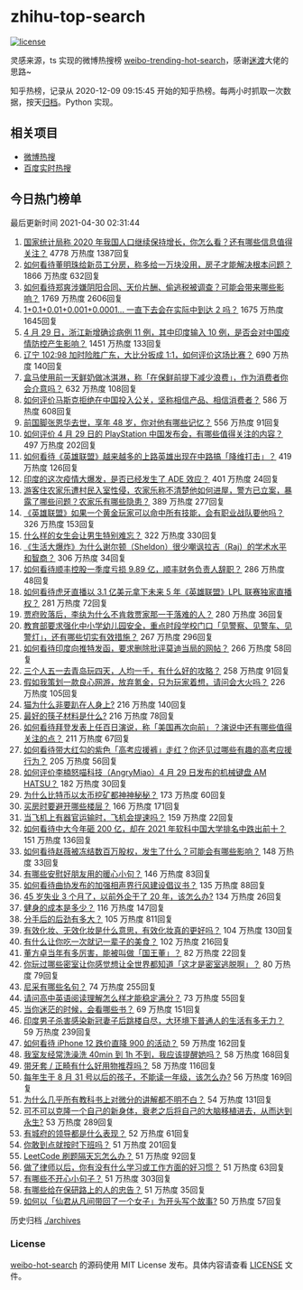 # zhihu-top-search

[![license](https://img.shields.io/github/license/Arrackisarookie/zhihu-top-search)](https://github.com/Arrackisarookie/zhihu-top-search/blob/master/LICENSE)

灵感来源，ts 实现的微博热搜榜 [weibo-trending-hot-search](https://github.com/justjavac/weibo-trending-hot-search)，感谢[迷渡](https://github.com/justjavac)大佬的思路~

知乎热榜，记录从 2020-12-09 09:15:45 开始的知乎热榜。每两小时抓取一次数据，按天[归档](./archives)。Python 实现。

## 相关项目
+ [微博热搜](https://github.com/Arrackisarookie/weibo-hot-search)
+ [百度实时热搜](https://github.com/Arrackisarookie/baidu-hot-search)

## 今日热门榜单

<!-- Rank Begin -->

最后更新时间 2021-04-30 02:31:44

1. [国家统计局称 2020 年我国人口继续保持增长，你怎么看？还有哪些信息值得关注？](https://www.zhihu.com/question/457140816) 4778 万热度 1387回复
1. [如何看待董明珠给新员工分房，称多给一万块没用，房子才能解决根本问题？](https://www.zhihu.com/question/456846832) 1866 万热度 632回复
1. [如何看待郑爽涉嫌阴阳合同、天价片酬、偷逃税被调查？可能会带来哪些影响？](https://www.zhihu.com/question/457029348) 1769 万热度 2606回复
1. [1+0.1+0.01+0.001+0.0001... 一直下去会在实际中到达 2 吗？](https://www.zhihu.com/question/444218811) 1675 万热度 1645回复
1. [4 月 29 日，浙江新增确诊病例 11 例，其中印度输入 10 例，是否会对中国疫情防控产生影响？](https://www.zhihu.com/question/457100652) 1451 万热度 133回复
1. [辽宁 102:98 加时险胜广东，大比分扳成 1:1，如何评价这场比赛？](https://www.zhihu.com/question/457178922) 690 万热度 140回复
1. [盒马使用前一天鲜奶做冰淇淋，称「在保鲜前提下减少浪费」，作为消费者你会介意吗？](https://www.zhihu.com/question/456827779) 632 万热度 108回复
1. [如何评价马斯克拒绝在中国投入公关，坚称相信产品、相信消费者？](https://www.zhihu.com/question/457012576) 586 万热度 608回复
1. [前国脚张恩华去世，享年 48 岁，你对他有哪些记忆？](https://www.zhihu.com/question/457170964) 556 万热度 91回复
1. [如何评价 4 月 29 日的 PlayStation 中国发布会，有哪些值得关注的内容？](https://www.zhihu.com/question/456103601) 497 万热度 202回复
1. [如何看待《英雄联盟》越来越多的上路英雄出现在中路搞「降维打击」？](https://www.zhihu.com/question/456150071) 419 万热度 126回复
1. [印度的这次疫情大爆发，是否已经发生了 ADE 效应？](https://www.zhihu.com/question/456399195) 401 万热度 24回复
1. [游客住农家乐遭村民入室性侵，农家乐称不清楚他如何进屋，警方已立案，暴露了哪些问题？农家乐有哪些隐患？](https://www.zhihu.com/question/456979537) 389 万热度 277回复
1. [《英雄联盟》如果一个黄金玩家可以命中所有技能，会有职业战队要他吗？](https://www.zhihu.com/question/454200921) 326 万热度 153回复
1. [什么样的女生会让男生特别难忘？](https://www.zhihu.com/question/445195620) 322 万热度 330回复
1. [《生活大爆炸》为什么谢尔顿（Sheldon）很少嘲讽拉吉（Raj）的学术水平和智商？](https://www.zhihu.com/question/452782047) 306 万热度 34回复
1. [如何看待顺丰控股一季度亏损 9.89 亿，顺丰财务负责人辞职？](https://www.zhihu.com/question/456088079) 286 万热度 48回复
1. [如何看待虎牙直播以 3.1 亿美元拿下未来 5 年《英雄联盟》LPL 联赛独家直播权？](https://www.zhihu.com/question/457004985) 281 万热度 72回复
1. [贾府败落后，李纨为什么不肯救贾家那一干落难的人？](https://www.zhihu.com/question/413382261) 280 万热度 36回复
1. [教育部要求强化中小学幼儿园安全，重点时段学校门口「见警察、见警车、见警灯」，还有哪些切实有效措施？](https://www.zhihu.com/question/457099403) 267 万热度 296回复
1. [如何看待印度向推特发函，要求删除批评莫迪当局的网帖？](https://www.zhihu.com/question/456828756) 266 万热度 58回复
1. [三个人五一去青岛玩四天，人均一千，有什么好的攻略？](https://www.zhihu.com/question/455036673) 258 万热度 91回复
1. [假如我策划一款良心网游，放弃氪金，只为玩家着想，请问会大火吗？](https://www.zhihu.com/question/452046052) 226 万热度 105回复
1. [猫为什么非要趴在人身上?](https://www.zhihu.com/question/456102586) 216 万热度 140回复
1. [最好的筷子材料是什么?](https://www.zhihu.com/question/21549358) 216 万热度 78回复
1. [如何看待拜登发表上任百日演说，称「美国再次向前」？演说中还有哪些值得关注的点？](https://www.zhihu.com/question/457103607) 211 万热度 67回复
1. [如何看待带大红勾的紫色「高考应援裤」走红？你还见过哪些有趣的高考应援行为？](https://www.zhihu.com/question/457036620) 205 万热度 56回复
1. [如何评价李楠怒喵科技（AngryMiao）4 月 29 日发布的机械键盘 AM HATSU？](https://www.zhihu.com/question/457163306) 182 万热度 30回复
1. [为什么比特币以太币挖矿都神神秘秘？](https://www.zhihu.com/question/456031920) 173 万热度 60回复
1. [买房时要避开哪些楼层？](https://www.zhihu.com/question/447920355) 166 万热度 171回复
1. [当飞机上有器官运输时，飞机会提速吗？](https://www.zhihu.com/question/453406019) 159 万热度 22回复
1. [如何看待中大今年砸 200 亿，却在 2021 年软科中国大学排名中跌出前十？](https://www.zhihu.com/question/456601034) 151 万热度 136回复
1. [如何看待赵薇被冻结数百万股权，发生了什么？可能会有哪些影响？](https://www.zhihu.com/question/457141906) 148 万热度 33回复
1. [有哪些安慰好朋友用的暖心小句？](https://www.zhihu.com/question/423693212) 146 万热度 83回复
1. [如何看待曲协发布的加强相声界行风建设倡议书？](https://www.zhihu.com/question/457138970) 135 万热度 88回复
1. [45 岁失业 3 个月了，以前外企干了 20 年，该怎么办?](https://www.zhihu.com/question/453104891) 134 万热度 26回复
1. [健身的成本是多少？](https://www.zhihu.com/question/58355167) 116 万热度 147回复
1. [分手后的后劲有多大？](https://www.zhihu.com/question/440316118) 105 万热度 811回复
1. [有效化妆、无效化妆是什么意思，有效化妆真的更好吗？](https://www.zhihu.com/question/445017526) 104 万热度 130回复
1. [有什么让你吃一次就记一辈子的美食？](https://www.zhihu.com/question/442763529) 102 万热度 216回复
1. [董方卓当年有多厉害，能被叫做「国王董」？](https://www.zhihu.com/question/34886516) 82 万热度 22回复
1. [你玩过哪些密室让你感觉想让全世界都知道「这才是密室逃脱啊」？](https://www.zhihu.com/question/319279638) 80 万热度 79回复
1. [尼采有哪些名句？](https://www.zhihu.com/question/368233780) 74 万热度 255回复
1. [请问高中英语阅读理解怎么样才能稳定满分？](https://www.zhihu.com/question/309325332) 73 万热度 55回复
1. [当你迷茫的时候，会看哪些书？](https://www.zhihu.com/question/454224694) 69 万热度 151回复
1. [印度男子杀害感染新冠妻子后跳楼自尽，大环境下普通人的生活有多无力？](https://www.zhihu.com/question/456933930) 59 万热度 239回复
1. [如何看待 iPhone 12 跌价直降 900 的活动？](https://www.zhihu.com/question/455284196) 59 万热度 162回复
1. [我室友经常洗澡洗 40min 到 1h 不到，我应该提醒她吗？](https://www.zhihu.com/question/456731420) 58 万热度 168回复
1. [带牙套 / 正畸有什么好用物推荐吗？](https://www.zhihu.com/question/263947314) 58 万热度 116回复
1. [每年生于 8 月 31 号以后的孩子，不能读一年级，该怎么办?](https://www.zhihu.com/question/456626454) 56 万热度 169回复
1. [为什么几乎所有教科书上对微分的讲解都不明不白？](https://www.zhihu.com/question/438795295) 54 万热度 131回复
1. [可不可以克隆一个自己的新身体，衰老之后将自己的大脑移植进去，从而达到永生?](https://www.zhihu.com/question/437796896) 53 万热度 289回复
1. [有城府的领导都是什么表现？](https://www.zhihu.com/question/299985054) 52 万热度 61回复
1. [你敢到点就按时下班吗？](https://www.zhihu.com/question/457104253) 51 万热度 201回复
1. [LeetCode 刷题隔天忘怎么办？](https://www.zhihu.com/question/379857231) 51 万热度 92回复
1. [做了律师以后，你有没有什么学习或工作方面的好习惯？](https://www.zhihu.com/question/441004205) 51 万热度 63回复
1. [有哪些不开心小句子？](https://www.zhihu.com/question/441249334) 51 万热度 303回复
1. [有哪些给在保研路上的人的忠告？](https://www.zhihu.com/question/370011250) 51 万热度 35回复
1. [如何以「仙君从凡间带回了一个女子」为开头写个故事?](https://www.zhihu.com/question/432356881) 50 万热度 57回复
<!-- Rank End -->

历史归档 [./archives](./archives)

### License

[weibo-hot-search](https://github.com/Arrackisarookie/zhihu-top-search) 的源码使用 MIT License 发布。具体内容请查看 [LICENSE](./LICENSE) 文件。
